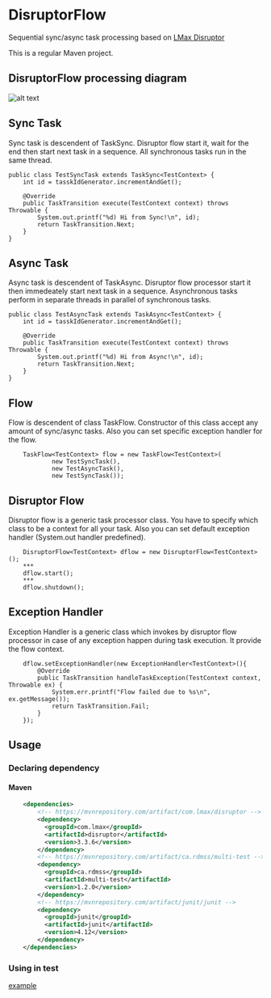 # DisruptorFlow
Sequential sync/async task processing based on [LMax Disruptor](https://github.com/LMAX-Exchange/disruptor/blob/master/docs/Disruptor.docx)

This is a regular Maven project.

## DisruptorFlow processing diagram

![alt text](https://github.com/serhioms/DisruptorFlow/blob/master/result/DisruptorFlow.png)


## Sync Task

Sync task is descendent of TaskSync. Disruptor flow start it, wait for the end then start next task in a sequence. All synchronous tasks run in the same thread.

    public class TestSyncTask extends TaskSync<TestContext> {
    	int id = tasskIdGenerator.incrementAndGet();
    	
        @Override
        public TaskTransition execute(TestContext context) throws Throwable {
            System.out.printf("%d) Hi from Sync!\n", id);
            return TaskTransition.Next;
        }
    }

## Async Task

Async task is descendent of TaskAsync.  Disruptor flow processor start it then immedeately start next task in a sequence. Asynchronous tasks perform in separate threads in parallel of synchronous tasks.

    public class TestAsyncTask extends TaskAsync<TestContext> {
    	int id = tasskIdGenerator.incrementAndGet();

    	@Override
        public TaskTransition execute(TestContext context) throws Throwable {
            System.out.printf("%d) Hi from Async!\n", id);
            return TaskTransition.Next;
        }
    }
    
## Flow
                
Flow is descendent of class TaskFlow. Constructor of this class accept any amount of sync/async tasks. Also you can set specific exception handler for the flow.

	    TaskFlow<TestContext> flow = new TaskFlow<TestContext>(
	            new TestSyncTask(),
	            new TestAsyncTask(),
	            new TestSyncTask());

## Disruptor Flow

Disruptor flow is a generic task processor class. You have to specify which class to be a context for all your task. Also you can set default exception handler (System.out handler predefined).

	    DisruptorFlow<TestContext> dflow = new DisruptorFlow<TestContext>();
        ***
	    dflow.start();
        ***
	    dflow.shutdown();

## Exception Handler

Exception Handler is a generic class which invokes by disruptor flow processor in case of any exception happen during task execution. It provide the flow context.

	    dflow.setExceptionHandler(new ExceptionHandler<TestContext>(){
	        @Override
	        public TaskTransition handleTaskException(TestContext context, Throwable ex) {
	            System.err.printf("Flow failed due to %s\n", ex.getMessage());
	            return TaskTransition.Fail;
	        }
	    });

## Usage

### Declaring dependency
#### Maven

```xml
    <dependencies>
        <!-- https://mvnrepository.com/artifact/com.lmax/disruptor -->
        <dependency>
          <groupId>com.lmax</groupId>
          <artifactId>disruptor</artifactId>
          <version>3.3.6</version>
        </dependency>
        <!-- https://mvnrepository.com/artifact/ca.rdmss/multi-test -->
        <dependency>
          <groupId>ca.rdmss</groupId>
          <artifactId>multi-test</artifactId>
          <version>1.2.0</version>
        </dependency>
        <!-- https://mvnrepository.com/artifact/junit/junit -->
        <dependency>
          <groupId>junit</groupId>
          <artifactId>junit</artifactId>
          <version>4.12</version>
        </dependency>
    </dependencies>
```


### Using in test

[example]()

